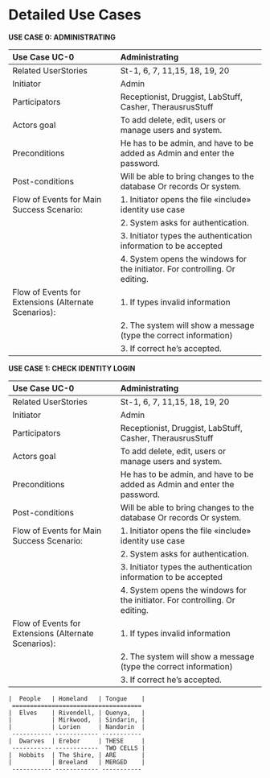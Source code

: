# Detailed Use Cases #


**USE CASE 0: ADMINISTRATING** 

   
| Use Case UC-0            | Administrating                                                                  |  
|:-------------------------|:--------------------------------------------------------------------------------|  
| Related UserStories      |St-1, 6, 7, 11,15, 18, 19, 20                                                    |  
| Initiator                |Admin                                                                            |  
| Participators            |Receptionist, Druggist, LabStuff, Casher, TherausrusStuff                        |   
| Actors goal              |To add delete, edit, users or manage users and system.                           |  
| Preconditions            |He has to be admin, and have to be added as Admin and enter the password.        |  
| Post-conditions          |Will be able to bring changes to the database Or records Or system.              |  
|Flow of Events for Main Success Scenario:| 1. Initiator opens the file &#171;include&#187; identity use case|  
|                          |2. System asks for authentication.                                               |  
|                          |3. Initiator types the authentication information to be accepted                 |  
|                          |4. System opens the windows for the initiator. For controlling. Or editing.      |   
|Flow of Events for Extensions (Alternate Scenarios):|    1. If types invalid information                    |  
|                          | 2. The system will show a message (type the correct information)                |  
|                          | 3. If correct he’s accepted.                                                    |  

**USE CASE 1: CHECK IDENTITY LOGIN**  
   
| Use Case UC-0            | Administrating                                                                  |  
|:-------------------------|:--------------------------------------------------------------------------------|  
| Related UserStories      |St-1, 6, 7, 11,15, 18, 19, 20                                                    |  
| Initiator                |Admin                                                                            |  
| Participators            |Receptionist, Druggist, LabStuff, Casher, TherausrusStuff                        |   
| Actors goal              |To add delete, edit, users or manage users and system.                           |  
| Preconditions            |He has to be admin, and have to be added as Admin and enter the password.        |  
| Post-conditions          |Will be able to bring changes to the database Or records Or system.              |  
|Flow of Events for Main Success Scenario:| 1. Initiator opens the file &#171;include&#187; identity use case|  
|                          |2. System asks for authentication.                                               |  
|                          |3. Initiator types the authentication information to be accepted                 |  
|                          |4. System opens the windows for the initiator. For controlling. Or editing.      |   
|Flow of Events for Extensions (Alternate Scenarios):|    1. If types invalid information                    |  
|                          | 2. The system will show a message (type the correct information)                |  
|                          | 3. If correct he’s accepted.                                                    |  


    |  People   | Homeland   | Tongue    |
     ====================================
    |  Elves    | Rivendell, | Quenya,   |
    |           | Mirkwood,  | Sindarin, |
    |           | Lorien     | Nandorin  |
     ----------- ------------ -----------
    |  Dwarves  | Erebor     | THESE     |
     ----------- ------------  TWO CELLS |
    |  Hobbits  | The Shire, | ARE       |
    |           | Breeland   | MERGED    |
     ----------- ------------ ----------- 
